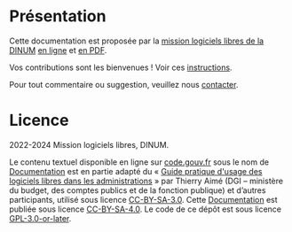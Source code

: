 # Présentation

Cette documentation est proposée par la [mission logiciels libres de la DINUM](https://code.gouv.fr) [en ligne](https://code.gouv.fr/documentation/) et [en PDF](https://code.gouv.fr/documentation/logiciels-libres-et-administration-publique.pdf).

Vos contributions sont les bienvenues !  Voir ces [instructions](https://github.com/codegouvfr/documentation/blob/main/CONTRIBUTING.fr.md).

Pour tout commentaire ou suggestion, veuillez nous [contacter](https://code.gouv.fr/fr/contact/).

# Licence

2022-2024 Mission logiciels libres, DINUM.

Le contenu textuel disponible en ligne sur [code.gouv.fr](https://code.gouv.fr) sous le nom de [Documentation](https://code.gouv.fr/documentation/) est en partie adapté du « [Guide pratique d'usage des logiciels libres dans les administrations](https://adullact.org/IMG/pdf/GuideLLadministrations-V1.2.0.pdf) » par Thierry Aimé (DGI – ministère du budget, des comptes publics et de la fonction publique) et d’autres participants, utilisé sous licence [CC-BY-SA-3.0](https://creativecommons.org/licenses/by-sa/3.0/deed.fr). Cette [Documentation](https://code.gouv.fr/documentation) est publiée sous licence [CC-BY-SA-4.0](https://creativecommons.org/licenses/by-sa/4.0/deed.fr). Le code de ce dépôt est sous licence [GPL-3.0-or-later](https://github.com/codegouvfr/documentation/blob/main/LICENSES/GPL-3.0-or-later.txt).
